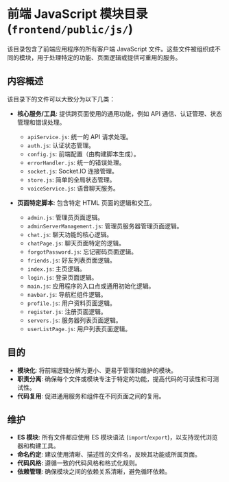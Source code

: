 # 前端 JavaScript 模块目录 (`frontend/public/js/`)

该目录包含了前端应用程序的所有客户端 JavaScript 文件。这些文件被组织成不同的模块，用于处理特定的功能、页面逻辑或提供可重用的服务。

## 内容概述

该目录下的文件可以大致分为以下几类：

-   **核心服务/工具**: 提供跨页面使用的通用功能，例如 API 通信、认证管理、状态管理和错误处理。
    -   `apiService.js`: 统一的 API 请求处理。
    -   `auth.js`: 认证状态管理。
    -   `config.js`: 前端配置（由构建脚本生成）。
    -   `errorHandler.js`: 统一的错误处理。
    -   `socket.js`: Socket.IO 连接管理。
    -   `store.js`: 简单的全局状态管理。
    -   `voiceService.js`: 语音聊天服务。

-   **页面特定脚本**: 包含特定 HTML 页面的逻辑和交互。
    -   `admin.js`: 管理员页面逻辑。
    -   `adminServerManagement.js`: 管理员服务器管理页面逻辑。
    -   `chat.js`: 聊天功能的核心逻辑。
    -   `chatPage.js`: 聊天页面特定的逻辑。
    -   `forgotPassword.js`: 忘记密码页面逻辑。
    -   `friends.js`: 好友列表页面逻辑。
    -   `index.js`: 主页逻辑。
    -   `login.js`: 登录页面逻辑。
    -   `main.js`: 应用程序的入口点或通用初始化逻辑。
    -   `navbar.js`: 导航栏组件逻辑。
    -   `profile.js`: 用户资料页面逻辑。
    -   `register.js`: 注册页面逻辑。
    -   `servers.js`: 服务器列表页面逻辑。
    -   `userListPage.js`: 用户列表页面逻辑。

## 目的

-   **模块化**: 将前端逻辑分解为更小、更易于管理和维护的模块。
-   **职责分离**: 确保每个文件或模块专注于特定的功能，提高代码的可读性和可测试性。
-   **代码复用**: 促进通用服务和组件在不同页面之间的复用。

## 维护

-   **ES 模块**: 所有文件都应使用 ES 模块语法 (`import`/`export`)，以支持现代浏览器和构建工具。
-   **命名约定**: 建议使用清晰、描述性的文件名，反映其功能或所属页面。
-   **代码风格**: 遵循一致的代码风格和格式化规则。
-   **依赖管理**: 确保模块之间的依赖关系清晰，避免循环依赖。
